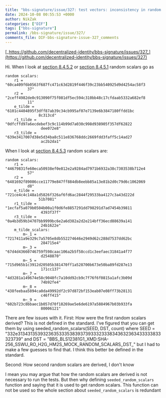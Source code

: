 ```yaml
---
title: "bbs-signature/issue/327: test vectors: inconsistency in random scalars"
date: 2024-10-08 00:55:53 +0000
author: NikZak
categories: ["DIF"]
tags: ["bbs-signature"]
permalink: /bbs-signature/issue/327/
comments_file: DIF-bbs-signature-issue-327_comments
---
```


[_https://github.com/decentralized-identity/bbs-signature/issues/327_](https://github.com/decentralized-identity/bbs-signature/issues/327)

Hi. When I look at [section 8.4.5.2](https://identity.foundation/bbs-signature/draft-irtf-cfrg-bbs-signatures.html#section-8.4.5.2)
or [section 8.4.5.1](https://identity.foundation/bbs-signature/draft-irtf-cfrg-bbs-signatures.html#section-8.4.5.1)
random scalars go as 
```
random scalars:
    r1 = "60ca409f6b0563f687fc471c63d2819f446f39c23bb540925d9d4254ac58f3
          37"
    r2 = "2ceff4982de0c913090f75f081df5ec594c310bb48c17cfdaab5332a682ef8
          11"
    e_tilde = "6101c4404895f3dff87ab39c34cb995af07e7139e6b3847180ffdd1bc
               8c313cd"
    r1_tilde = "0dfcffd97a6ecdebef3c9c114b99d7a030c998d938905f357df62822
                dee072e8"
    r3_tilde = "639e3417007d38e5d34ba8c511e836768ddc2669fdd3faff5c14ad27
                ac2b2da1"
```

When I look at [section 8.4.5.3](https://identity.foundation/bbs-signature/draft-irtf-cfrg-bbs-signatures.html#section-8.4.5.3) random scalars are:
```
random scalars:
    r1 = "44679831fe60eca50938ef0e812e2a9284ad7971b6932a38c7303538b712e4
          57"
    r2 = "6481692f89086cce11779e847ff884db8eebb85a13e81b2d0c79d6c1062069
          d8"
    e_tilde = "721ce4c4c148a1d5826f326af6fd6ac2844f29533ba4127c3a43d222d
               51b7081"
    r1_tilde = "1ecfaf5a079b0504b00a1f0d6fe8857291dd798291d7ad7454b39811
                4393f37f"
    r3_tilde = "0a4b3d59b34707bb9999bc6e2a6d382a2d2e214bff36ecd88639a141
                24b1622e"
    m_tilde_scalars:
        m~_1 = "7217411a9e329c7a5705e8db552274646e2949d62c288d7537dd62bc
                284715e4"
        m~_3 = "67d4d43660746759f598caac106a2b5f58ccd1c3eefaec31841a4f77
                d2548870"
        m~_5 = "715d965b1c3912d20505b381470ff1a528700b673e50ba89fd287e13
                171cc137"
        m~_7 = "4d3281a149674e58c9040fc7a10dd92cb9c7f76f6f0815a1afc3b09d
                74b92fe4"
        m~_8 = "438feebaa5894ca0da49992df2c97d872bf153eab07e08ff73b28131
                c46ff415"
        m~_9 = "602b723c8bbaec1b057d70f18269ae5e6de6197a5884967b03b933fa
                80006121"
```

There are few issues with it. 
First:
How were the first random scalars derived? This is not defined in the standard. I've figured that you can get them by using seeded_random_scalars(SEED, DST, count) where SEED = "332e313431353932363533353839373933323338343632363433333833323739" and DST =
"BBS_BLS12381G1_XMD:SHA-256_SSWU_RO_H2G_HM2S_MOCK_RANDOM_SCALARS_DST_" but I had to make a few guesses to find that. I think this better be defined in the standard.

Second:
How second random scalars are derived, I don't know

I mean you may argue that how the random scalars are derived is not necessary to run the tests. But then why defining `seeded_random_scalars` function and saying that it is used to get random scalars. This function can not be used so the whole section about `seeded_random_scalars` is redundant